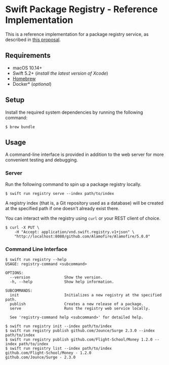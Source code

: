# Swift Package Registry - Reference Implementation

This is a reference implementation for a package registry service,
as described in [this proposal](https://github.com/apple/swift-evolution/pull/1179).

## Requirements

- macOS 10.14+
- Swift 5.2+ (_install the latest version of Xcode_)
- [Homebrew](https://brew.sh)
- Docker* (_optional_)

## Setup

Install the required system dependencies by running the following command:

```terminal
$ brew bundle
```

## Usage

A command-line interface is provided in addition to the web server
for more convenient testing and debugging.

### Server

Run the following command to spin up a package registry locally.

```terminal
$ swift run registry serve --index path/to/index
```

A registry index (that is, a Git repository used as a database)
will be created at the specified path if one doesn't already exist there.

You can interact with the registry using `curl` or your REST client of choice.

```terminal
$ curl -X PUT \
    -H "Accept: application/vnd.swift.registry.v1+json" \
    "http://localhost:8080/github.com/Alamofire/Alamofire/5.0.0"
```

### Command Line Interface

```terminal
$ swift run registry --help
USAGE: registry-command <subcommand>

OPTIONS:
  --version               Show the version.
  -h, --help              Show help information.

SUBCOMMANDS:
  init                    Initializes a new registry at the specified path.
  publish                 Creates a new release of a package.
  serve                   Runs the registry web service locally.

  See 'registry-command help <subcommand>' for detailed help.

$ swift run registry init --index path/to/index
$ swift run registry publish github.com/Jounce/Surge 2.3.0 --index path/to/index
$ swift run registry publish github.com/Flight-School/Money 1.2.0 --index path/to/index
$ swift run registry list --index path/to/index
github.com/Flight-School/Money - 1.2.0
github.com/Jounce/Surge - 2.3.0
```
